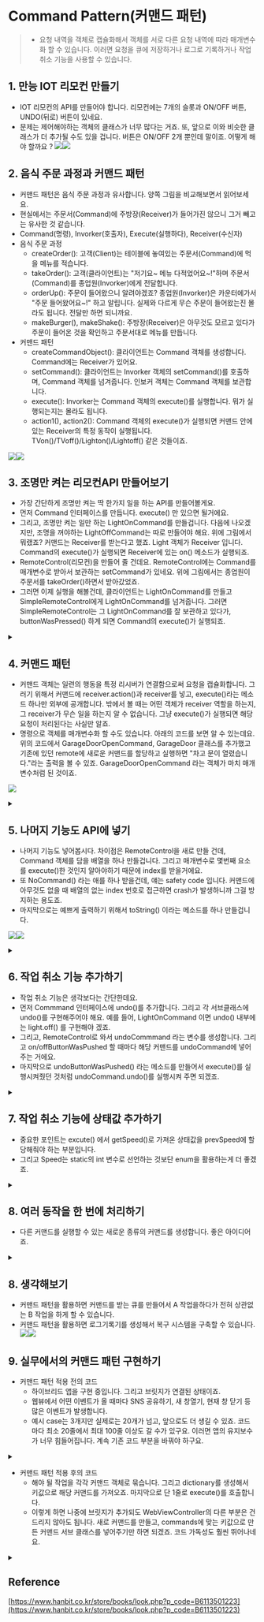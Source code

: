
# Command Pattern(커맨드 패턴)
> - 요청 내역을 객체로 캡슐화해서 객체를 서로 다른 요청 내역에 따라 매개변수화 할 수 있습니다. 이러면 요청을 큐에 저장하거나 로그로 기록하거나 작업 취소 기능을 사용할 수 있습니다.

## 1. 만능 IOT 리모컨 만들기 
- IOT 리모컨의 API를 만들어야 합니다. 리모컨에는 7개의 슬롯과 ON/OFF 버튼, UNDO(뒤로) 버튼이 있네요. 
- 문제는 제어해야하는 객체의 클래스가 너무 많다는 거죠. 또, 앞으로 이와 비슷한 클래스가 더 추가될 수도 있을 겁니다. 버튼은 ON/OFF 2개 뿐인데 말이죠. 어떻게 해야 할까요 ? 
![](https://velog.velcdn.com/images/dev_kickbell/post/81df2a1b-4307-4723-b35e-298f4cd52368/image.png)![](https://velog.velcdn.com/images/dev_kickbell/post/0b66aee6-84e1-459f-9d2e-162cce19e7aa/image.png)


## 2. 음식 주문 과정과 커맨드 패턴 
- 커맨드 패턴은 음식 주문 과정과 유사합니다. 양쪽 그림을 비교해보면서 읽어보세요. 
- 현실에서는 주문서(Command)에 주방장(Receiver)가 들어가진 않으니 그거 빼고는 유사한 것 같습니다. 
- Command(명령), Invorker(호출자), Execute(실행하다), Receiver(수신자)
- 음식 주문 과정 
    - createOrder(): 고객(Client)는 테이블에 놓여있는 주문서(Command)에 먹을 메뉴를 적습니다.
    - takeOrder(): 고객(클라이언트)는 "저기요~ 메뉴 다적었어요~!"하며 주문서(Command)를 종업원(Invorker)에게 전달합니다. 
    - orderUp(): 주문이 들어왔으니 알려야겠죠? 종업원(Invorker)은 카운터에가서 "주문 들어왔어요~!" 하고 알립니다. 실제와 다르게 무슨 주문이 들어왔는진 몰라도 됩니다. 전달만 하면 되니까요. 
    - makeBurger(), makeShake(): 주방장(Receiver)은 아무것도 모르고 있다가 주문이 들어온 것을 확인하고 주문서대로 메뉴를 만듭니다. 
- 커맨드 패턴
    - createCommandObject(): 클라이언트는 Command 객체를 생성합니다. Command에는 Receiver가 있어요. 
    - setCommand(): 클라이언트는 Invorker 객체의 setCommand()를 호출하며, Command 객체를 넘겨줍니다. 인보커 객체는 Command 객체를 보관합니다. 
    - execute(): Invorker는 Command 객체의 execute()를 실행합니다. 뭐가 실행되는지는 몰라도 됩니다. 
    - action1(), action2(): Command 객체의 execute()가 실행되면 커맨드 안에 있는 Receiver의 특정 동작이 실행됩니다. TVon()/TVoff()/Lighton()/Lightoff() 같은 것들이죠. 

![](https://velog.velcdn.com/images/dev_kickbell/post/b0d08da2-68b7-4427-b935-37a5d4f475ad/image.png)![](https://velog.velcdn.com/images/dev_kickbell/post/9cffb3b7-1b8d-43dc-92de-1eef90bcb6f3/image.png)


## 3. 조명만 켜는 리모컨API 만들어보기 
- 가장 간단하게 조명만 켜는 딱 한가지 일을 하는 API를 만들어볼게요. 
- 먼저 Command 인터페이스를 만듭니다. execute() 만 있으면 될거에요. 
- 그리고, 조명만 켜는 일만 하는 LightOnCommand를 만들겁니다. 다음에 나오겠지만, 조명을 꺼야하는 LightOffCommand는 따로 만들어야 해요. 위에 그림에서 뭐랬죠? 커맨드는 Receiver를 받는다고 했죠. Light 객체가 Receiver 입니다. Command의 execute()가 실행되면 Receiver에 있는 on() 메소드가 실행되죠. 
- RemoteControl(리모컨)을 만들어 줄 건데요. RemoteControl에는 Command를 매개변수로 받아서 보관하는 setCommand가 있네요. 위에 그림에서는 종업원이 주문서를 takeOrder()하면서 받아갔었죠. 
- 그러면 이제 실행을 해볼건데, 클라이언트는 LightOnCommand를 만들고 SimpleRemoteControl에게 LightOnCommand를 넘겨줍니다. 그러면 SimpleRemoteControl는 그 LightOnCommand를 잘 보관하고 있다가, buttonWasPressed() 하게 되면 Command의 execute()가 실행되죠.

<details>
  <summary><a href="https://github.com/kickbell/pb"></a></summary>
  <p>    

```swift
protocol Command {
    func execute()
}

class LightOnCommand: Command {
    let light: Light
    
    init(_ light: Light) {
        self.light = light
    }
    
    func execute() {
        light.on()
    }
}

class SimpleRemoteControl {
    var slot: Command?
    
    func setCommand(_ command: Command) {
        slot = command
    }
    
    func buttonWasPressed() {
        slot?.execute()
    }
}
    
class Light {
    func on() {
        print("조명이 켜졌습니다.")
    }
    
    func off() {
        print("조명이 꺼졌습니다.")
    }
}
    
let remote = SimpleRemoteControl()
let light = Light()
let lightOnCommand = LightOnCommand(light)

remote.setCommand(lightOnCommand)
remote.buttonWasPressed()
//조명이 켜졌습니다.
```
  </p>
</details>

## 4. 커맨드 패턴
- 커맨드 객체는 일련의 행동을 특정 리시버가 연결함으로써 요청을 캡슐화합니다. 그러기 위해서 커맨드에 receiver.action()과 receiver를 넣고, execute()라는 메소드 하나만 외부에 공개합니다. 밖에서 볼 때는 어떤 객체가 receiver 역할을 하는지, 그 receiver가 무슨 일을 하는지 알 수 없습니다. 그냥 execute()가 실행되면 해당 요청이 처리된다는 사실만 알죠. 
- 명령으로 객체를 매개변수화 할 수도 있습니다. 아래의 코드를 보면 알 수 있는데요. 위의 코드에서 GarageDoorOpenCommand, GarageDoor 클래스를 추가했고 기존에 있던 remote에 새로운 커맨드를 할당하고 실행하면 "차고 문이 열렸습니다."라는 출력을 볼 수 있죠. GarageDoorOpenCommand 라는 객체가 마치 매개변수처럼 된 것이죠. 

![](https://velog.velcdn.com/images/dev_kickbell/post/ed11c493-5ea8-48b4-b405-cb8280e2c87f/image.png)

<details>
  <summary><a href="https://github.com/kickbell/pb"></a></summary>
  <p>

```swift
class GarageDoor {
    func open() {
        print("차고 문이 열렸습니다.")
    }
    
    func close() {
        print("차고 문이 닫혔습니다.")
    }
}
    
class GarageDoorOpenCommand: Command {
    let garageDoor: GarageDoor
    
    init(_ garageDoor: GarageDoor) {
        self.garageDoor = garageDoor
    }
    
    func execute() {
        garageDoor.open()
    }
}
    
var remote = SimpleRemoteControl()

let light = Light()
let lightOnCommand = LightOnCommand(light)

let garageDoor = GarageDoor()
let garageDoorOnCommand = GarageDoorOpenCommand(garageDoor)

remote.setCommand(lightOnCommand)
remote.buttonWasPressed()
//조명이 켜졌습니다.

remote.setCommand(garageDoorOnCommand)
remote.buttonWasPressed()
//차고 문이 열렸습니다.
```
  </p>
</details>


## 5. 나머지 기능도 API에 넣기 
- 나머지 기능도 넣어봅시다. 차이점은 RemoteControl을 새로 만들 건데, Command 객체를 담을 배열을 하나 만들겁니다. 그리고 매개변수로 몇번째 요소를 execute()한 것인지 알아야하기 때문에 index를 받을거에요. 
- 또 NoCommand() 라는 애를 하나 받을건데, 얘는 safety code 입니다. 커맨드에 아무것도 없을 때 배열의 없는 index 번호로 접근하면 crash가 발생하니까 그걸 방지하는 용도죠. 
- 마지막으로는 예쁘게 출력하기 위해서 toString() 이라는 메소드를 하나 만들겁니다. 

![](https://velog.velcdn.com/images/dev_kickbell/post/72cd09da-1c02-4d68-acea-bd3c42124985/image.png)![](https://velog.velcdn.com/images/dev_kickbell/post/463752d1-b023-45ce-8c36-b6276193da66/image.png)

<details>
  <summary><a href="https://github.com/kickbell/pb"></a></summary>
  <p>

```swift
class RemoteControl {
    var onCommands: [Command] = []
    var offCommands: [Command] = []
    
    init() {
        let noCommand = NoCommand()
        for _ in 0...6 {
            onCommands.append(noCommand)
            offCommands.append(noCommand)
        }
    }
    
    func setCommand(_ slot: Int,
                    _ onCommand: Command,
                    _ offCommand: Command) {
        onCommands[slot] = onCommand
        offCommands[slot] = offCommand
    }
    
    func onButtonWasPushed(_ slot: Int) {
        onCommands[slot].execute()
    }
    
    func offButtonWasPushed(_ slot: Int) {
        offCommands[slot].execute()
    }
    
    func toString() -> [String] {
        var stringBuffer: [String] = []
        stringBuffer.append("------ 리모컨 ------")
        for i in 0...onCommands.count-1 {
            let str = "[slot \(i)] \(onCommands[i].getName()) \(offCommands[i].getName())"
            stringBuffer.append(str)
        }
        stringBuffer.append("")
        return stringBuffer
    }
}
```
```swift
protocol Command {
    func execute()
}

extension Command {
    func getName() -> String {
        var str = String(describing: self).components(separatedBy: ".").last ?? ""
        while str.count < 30 {
            str += " "
        }
        return str
    }
}

class NoCommand: Command {
    func execute() { }
}

class LightOnCommand: Command {
    let light: Light
    
    init(_ light: Light) {
        self.light = light
    }
    
    func execute() {
        light.on()
    }
}

class LightOffCommand: Command {
    let light: Light
    
    init(_ light: Light) {
        self.light = light
    }
    
    func execute() {
        light.off()
    }
}

class GarageDoorOpenCommand: Command {
    let garageDoor: GarageDoor
    
    init(_ garageDoor: GarageDoor) {
        self.garageDoor = garageDoor
    }
    
    func execute() {
        garageDoor.open()
    }
}

class GarageDoorCloseCommand: Command {
    let garageDoor: GarageDoor
    
    init(_ garageDoor: GarageDoor) {
        self.garageDoor = garageDoor
    }
    
    func execute() {
        garageDoor.close()
    }
}

class StereoOnWithCDCommand: Command {
    let stereo: Stereo
    
    init(_ stereo: Stereo) {
        self.stereo = stereo
    }
    
    func execute() {
        stereo.on()
        stereo.setCD()
        stereo.setVolume(11)
    }
}

class StereoOffCommand: Command {
    let stereo: Stereo
    
    init(_ stereo: Stereo) {
        self.stereo = stereo
    }
    
    func execute() {
        stereo.off()
    }
}

class CeillingFanOnCommand: Command {
    let ceillingFan: CeilingFan
    
    init(_ ceillingFan: CeilingFan) {
        self.ceillingFan = ceillingFan
    }
    
    func execute() {
        ceillingFan.on()
    }
}

class CeillingFanOffCommand: Command {
    let ceillingFan: CeilingFan
    
    init(_ ceillingFan: CeilingFan) {
        self.ceillingFan = ceillingFan
    }
    
    func execute() {
        ceillingFan.off()
    }
}
```
```swift

class Light {
    func on() {
        print("조명이 켜졌습니다.")
    }
    
    func off() {
        print("조명이 꺼졌습니다.")
    }
}

class GarageDoor {
    func open() {
        print("차고 문이 열렸습니다.")
    }
    
    func close() {
        print("차고 문이 닫혔습니다.")
    }
}

class Stereo {
    func on() {
       print("거실 오디오가 켜졌습니다.")
    }
    
    func off() {
       print("거실 오디오가 꺼졌습니다.")
    }
    
    func setCD() {
        print("거실 오디오에서 CD가 재생됩니다.")
    }
    
    func setDvd() {
        print("거실 오디오에서 DVD가 재생됩니다.")
    }
    
    func setRadio() {
        print("거실 오디오에서 Radio가 재생됩니다.")
    }
    
    func setVolume(_ num: Int){
        print("거실 오디오의 볼륨이 \(num)으로 설정되었습니다.")
    }
}

class CeilingFan {
    func high() {
        print("거실 선풍기 속도가 HIGH로 설정되었습니다.")
    }
    
    func medium() {
        print("거실 선풍기 속도가 MEDIUM으로 설정되었습니다.")
    }
    
    func low() {
        print("거실 선풍기 속도가 LOW로 설정되었습니다.")
    }

    func on() {
        print("거실 선풍기가 켜졌습니다.")
    }
    
    func off() {
        print("거실 선풍기가 꺼졌습니다.")
    }
    
    func getSpeed(_ speed: String) {
        print("거실 선풍기 속도는 \(speed)입니다.")
    }
} 
```
```swift

var remote = RemoteControl()

let light = Light()
let ceilingFan = CeilingFan()
let garageDoor = GarageDoor()
let stereo = Stereo()

let lightOnCommand = LightOnCommand(light)
let lightOffCommand = LightOffCommand(light)
let ceillingFanOnCommand = CeillingFanOnCommand(ceilingFan)
let ceillingFanOffCommand = CeillingFanOffCommand(ceilingFan)
let garageDoorOpenCommand = GarageDoorOpenCommand(garageDoor)
let garageDoorCloseCommand = GarageDoorCloseCommand(garageDoor)
let stereoOnWithCDCommand = StereoOnWithCDCommand(stereo)
let stereoOffCommand = StereoOffCommand(stereo)


remote.setCommand(0, lightOnCommand, lightOffCommand)
remote.setCommand(1, ceillingFanOnCommand, ceillingFanOffCommand)
remote.setCommand(2, garageDoorOpenCommand, garageDoorCloseCommand)
remote.setCommand(3, stereoOnWithCDCommand, stereoOffCommand)

remote.toString().forEach { print($0) }

remote.onButtonWasPushed(0)
remote.onButtonWasPushed(1)
remote.onButtonWasPushed(2)
remote.onButtonWasPushed(3)

/*
 ------ 리모컨 ------
 [slot 0] LightOnCommand                 LightOffCommand
 [slot 1] CeillingFanOnCommand           CeillingFanOffCommand
 [slot 2] GarageDoorOpenCommand          GarageDoorCloseCommand
 [slot 3] StereoOnWithCDCommand          StereoOffCommand
 [slot 4] NoCommand                      NoCommand
 [slot 5] NoCommand                      NoCommand
 [slot 6] NoCommand                      NoCommand

 조명이 켜졌습니다.
 거실 선풍기가 켜졌습니다.
 차고 문이 열렸습니다.
 거실 오디오가 켜졌습니다.
 거실 오디오에서 CD가 재생됩니다.
 거실 오디오의 볼륨이 11으로 설정되었습니다.
 */
```
  </p>
</details>


## 6. 작업 취소 기능 추가하기 
- 작업 취소 기능은 생각보다는 간단한데요. 
- 먼저 Commmand 인터페이스에 undo()를 추가합니다. 그리고 각 서브클래스에 undo()를 구현해주어야 해요. 예를 들어, LightOnCommand 이면 undo() 내부에는 light.off() 를 구현해야 겠죠. 
- 그리고, RemoteControl로 와서 undoCommmand 라는 변수를 생성합니다. 그리고 on/offButtonWasPushed 할 때마다 해당 커맨드를 undoCommand에 넣어주는 거에요. 
- 마지막으로 undoButtonWasPushed() 라는 메소드를 만들어서 execute()를 실행시켜줬던 것처럼 undoCommand.undo()를 실행시켜 주면 되겠죠. 

<details>
  <summary><a href="https://github.com/kickbell/pb"></a></summary>
  <p>

```swift
protocol Command {
    func execute()
    func undo()
}
    
class LightOnCommand: Command {
    let light: Light
    
    init(_ light: Light) {
        self.light = light
    }
    
    func execute() {
        light.on()
    }
    
    func undo() {
        light.off()
    }
}
    
class RemoteControl {
    var onCommands: [Command] = []
    var offCommands: [Command] = []
    var undoCommand: Command = NoCommand()
    
    func onButtonWasPushed(_ slot: Int) {
        onCommands[slot].execute()
        undoCommand = onCommands[slot]
    }
    
    func offButtonWasPushed(_ slot: Int) {
        offCommands[slot].execute()
        undoCommand = offCommands[slot]
    }
    
    func undoButtonWasPushed() {
        undoCommand.undo()
    }
    //...
}
   
//...
remote.setCommand(0, lightOnCommand, lightOffCommand)
remote.setCommand(1, ceillingFanOnCommand, ceillingFanOffCommand)
remote.setCommand(2, garageDoorOpenCommand, garageDoorCloseCommand)
remote.setCommand(3, stereoOnWithCDCommand, stereoOffCommand)

remote.toString().forEach { print($0) }

remote.undoButtonWasPushed() //아무 일도 일어나지 않음. NoCommand 호출
remote.onButtonWasPushed(0)
remote.undoButtonWasPushed()
remote.onButtonWasPushed(1)
remote.undoButtonWasPushed()
remote.onButtonWasPushed(2)
remote.undoButtonWasPushed()
remote.onButtonWasPushed(3)
remote.undoButtonWasPushed()
remote.undoButtonWasPushed() //마지막 녀석이 저장되어있기 때문에 오디오 꺼짐 2번 호출

/*
 ------ 리모컨 ------
 [slot 0] LightOnCommand                 LightOffCommand
 [slot 1] CeillingFanOnCommand           CeillingFanOffCommand
 [slot 2] GarageDoorOpenCommand          GarageDoorCloseCommand
 [slot 3] StereoOnWithCDCommand          StereoOffCommand
 [slot 4] NoCommand                      NoCommand
 [slot 5] NoCommand                      NoCommand
 [slot 6] NoCommand                      NoCommand

 조명이 켜졌습니다.
 조명이 꺼졌습니다.
 거실 선풍기가 켜졌습니다.
 거실 선풍기가 꺼졌습니다.
 차고 문이 열렸습니다.
 차고 문이 닫혔습니다.
 거실 오디오가 켜졌습니다.
 거실 오디오에서 CD가 재생됩니다.
 거실 오디오의 볼륨이 11으로 설정되었습니다.
 거실 오디오가 꺼졌습니다.
 거실 오디오가 꺼졌습니다.
 Program ended with exit code: 0
 */
```
  </p>
</details>


## 7. 작업 취소 기능에 상태값 추가하기 
- 중요한 포인트는 excute() 에서 getSpeed()로 가져온 상태값을 prevSpeed에 할당해줘야 하는 부분입니다. 
- 그리고 Speed는 static의 int 변수로 선언하는 것보단 enum을 활용하는게 더 좋겠죠. 

<details>
  <summary><a href="https://github.com/kickbell/pb"></a></summary>
  <p>

```swift
class CeilingFan {
    enum Speed: Int {
        case OFF = 0
        case LOW
        case MEDIUM
        case HIGH
    }
    
    var location: String = ""
    var speed = Speed.OFF
    
    func high() {
        speed = Speed.HIGH
        print("거실 선풍기 속도가 \(speed)로 설정되었습니다.")
    }
    
    func medium() {
        speed = Speed.MEDIUM
        print("거실 선풍기 속도가 \(speed)로 설정되었습니다.")
    }
    
    func low() {
        speed = Speed.LOW
        print("거실 선풍기 속도가 \(speed)로 설정되었습니다.")
    }

    func on() {
        speed = Speed.MEDIUM
        print("거실 선풍기 속도가 \(speed)로 설정되었습니다.")
    }
    
    func off() {
        speed = Speed.OFF
        print("거실 선풍기가 꺼졌습니다.")
    }
    
    func getSpeed(_ speed: CeilingFan.Speed) -> CeilingFan.Speed {
        print("거실 선풍기 속도는 \(speed)입니다.")
        return speed
    }
}
    
class CeillingFanHighCommand: Command {
    let ceillingFan: CeilingFan
    var prevSpeed: CeilingFan.Speed
    
    init(_ ceillingFan: CeilingFan) {
        self.ceillingFan = ceillingFan
        self.prevSpeed = ceillingFan.speed
    }
    
    func execute() {
        prevSpeed = ceillingFan.getSpeed(ceillingFan.speed)
        ceillingFan.high()
    }
    
    func undo() {
        switch prevSpeed {
        case .OFF:
            ceillingFan.off()
        case .LOW:
            ceillingFan.low()
        case .MEDIUM:
            ceillingFan.medium()
        case .HIGH:
            ceillingFan.high()
        }
    }
}

class CeillingFanMediumCommand: Command {
    let ceillingFan: CeilingFan
    var prevSpeed: CeilingFan.Speed
    
    init(_ ceillingFan: CeilingFan) {
        self.ceillingFan = ceillingFan
        self.prevSpeed = ceillingFan.speed
    }
    
    func execute() {
        prevSpeed = ceillingFan.getSpeed(ceillingFan.speed)
        ceillingFan.medium()
    }
    
    func undo() {
        switch prevSpeed {
        case .OFF:
            ceillingFan.off()
        case .LOW:
            ceillingFan.low()
        case .MEDIUM:
            ceillingFan.medium()
        case .HIGH:
            ceillingFan.high()
        }
    }
}
    
var remote = RemoteControl()

let ceilingFan = CeilingFan()
let ceillingFanOnCommand = CeillingFanOnCommand(ceilingFan)
let ceillingFanOffCommand = CeillingFanOffCommand(ceilingFan)
let ceillingFanLowCommand = CeillingFanLowCommand(ceilingFan)
let ceillingFanMediumCommand = CeillingFanMediumCommand(ceilingFan)
let ceillingFanHighCommand = CeillingFanHighCommand(ceilingFan)

remote.setCommand(0, ceillingFanMediumCommand, ceillingFanOffCommand)
remote.setCommand(1, ceillingFanHighCommand, ceillingFanOffCommand)
remote.setCommand(2, ceillingFanLowCommand, ceillingFanOffCommand)

remote.onButtonWasPushed(0)
remote.offButtonWasPushed(0)
remote.toString().forEach { print($0) }
remote.undoButtonWasPushed()
remote.onButtonWasPushed(1)
remote.toString().forEach { print($0) }
remote.undoButtonWasPushed()
/*
 거실 선풍기 속도는 OFF입니다.
 거실 선풍기 속도가 MEDIUM로 설정되었습니다.
 거실 선풍기가 꺼졌습니다.
 ------ 리모컨 ------
 [slot 0] CeillingFanMediumCommand       CeillingFanOffCommand
 [slot 1] CeillingFanHighCommand         CeillingFanOffCommand
 [slot 2] CeillingFanLowCommand          CeillingFanOffCommand
 [slot 3] NoCommand                      NoCommand
 [slot 4] NoCommand                      NoCommand
 [slot 5] NoCommand                      NoCommand
 [slot 6] NoCommand                      NoCommand
 [ undo ] CeillingFanOffCommand

 거실 선풍기 속도가 MEDIUM로 설정되었습니다.
 거실 선풍기 속도는 MEDIUM입니다.
 거실 선풍기 속도가 HIGH로 설정되었습니다.
 ------ 리모컨 ------
 [slot 0] CeillingFanMediumCommand       CeillingFanOffCommand
 [slot 1] CeillingFanHighCommand         CeillingFanOffCommand
 [slot 2] CeillingFanLowCommand          CeillingFanOffCommand
 [slot 3] NoCommand                      NoCommand
 [slot 4] NoCommand                      NoCommand
 [slot 5] NoCommand                      NoCommand
 [slot 6] NoCommand                      NoCommand
 [ undo ] CeillingFanHighCommand

 거실 선풍기 속도가 MEDIUM로 설정되었습니다.
 Program ended with exit code: 0
 */
```
  </p>
</details>

## 8. 여러 동작을 한 번에 처리하기 
- 다른 커맨드를 실행할 수 있는 새로운 종류의 커맨드를 생성합니다. 좋은 아이디어죠. 

<details>
  <summary><a href="https://github.com/kickbell/pb"></a></summary>
  <p>

```swift
class MacroCommand: Command {
    var commands: [Command]
    
    init(commands: [Command]) {
        self.commands = commands
    }
    
    func execute() {
        commands.forEach {
            $0.execute()
        }
    }
    
    func undo() {
        commands.forEach {
            $0.undo()
        }
    }    
}
    
var remote = RemoteControl()

let light = Light()
let tv = TV()
let stereo = Stereo()
let hottub = Hottub() //온수 욕조

let lightOn = LightOnCommand(light)
let stereoOn = StereoOnWithCDCommand(stereo)
let tvOn = TVOnCommand(tv)
let hottubOn = HottubOnCommand(hottub)

let lightOff = LightOffCommand(light)
let stereoOff = StereoOffCommand(stereo)
let tvOff = TVOffCommand(tv)
let hottubOff = HottubOffCommand(hottub)

let partyOn: [Command] = [ lightOn, stereoOn, tvOn, hottubOn ]
let partyOff: [Command] = [ lightOff, stereoOff, tvOff, hottubOff ]
let partyOnMacro = MacroCommand(commands: partyOn)
let partyOffMacro = MacroCommand(commands: partyOff)

remote.setCommand(0, partyOnMacro, partyOffMacro)

remote.toString().forEach { print($0) }
print("--- 매크로 ON ---")
remote.onButtonWasPushed(0)
print("--- 매크로 OFF ---")
remote.offButtonWasPushed(0)
print("--- 매크로 Undo ---")
remote.undoButtonWasPushed()

/*
 ------ 리모컨 ------
 [slot 0] MacroCommand                   MacroCommand
 [slot 1] NoCommand                      NoCommand
 [slot 2] NoCommand                      NoCommand
 [slot 3] NoCommand                      NoCommand
 [slot 4] NoCommand                      NoCommand
 [slot 5] NoCommand                      NoCommand
 [slot 6] NoCommand                      NoCommand
 [ undo ] NoCommand

 --- 매크로 ON ---
 조명이 켜졌습니다.
 거실 오디오가 켜졌습니다.
 거실 오디오에서 CD가 재생됩니다.
 거실 오디오의 볼륨이 11으로 설정되었습니다.
 거실 TV가 켜졌습니다.
 욕조가 켜졌습니다.
 욕조 온도를 40도로 설정합니다.
 --- 매크로 OFF ---
 조명이 꺼졌습니다.
 거실 오디오가 꺼졌습니다.
 거실 TV가 꺼졌습니다.
 욕조가 꺼졌습니다.
 --- 매크로 Undo ---
 조명이 켜졌습니다.
 거실 오디오가 켜졌습니다.
 거실 오디오에서 CD가 재생됩니다.
 거실 오디오의 볼륨이 11으로 설정되었습니다.
 거실 TV가 켜졌습니다.
 욕조가 켜졌습니다.
 Program ended with exit code: 0
 */
```
  </p>
</details>

## 8. 생각해보기
- 커맨드 패턴을 활용하면 커맨드를 받는 큐를 만들어서 A 작업을하다가 전혀 상관없는 B 작업을 하게 할 수 있습니다. 
- 커맨드 패턴을 활용하면 로그기록기를 생성해서 복구 시스템을 구축할 수 있습니다.
![](https://velog.velcdn.com/images/dev_kickbell/post/76cf2851-7a53-4434-bb4a-e5588fc4496e/image.png)![](https://velog.velcdn.com/images/dev_kickbell/post/1259f6e7-a415-4067-81f9-22b4e916c440/image.png)

## 9. 실무에서의 커맨드 패턴 구현하기
- 커맨드 패턴 적용 전의 코드 		
    - 하이브리드 앱을 구현 중입니다. 그리고 브릿지가 연결된 상태이죠. 
    - 웹뷰에서 어떤 이벤트가 올 때마다 SNS 공유하기, 새 창열기, 현재 창 닫기 등 많은 이벤트가 발생합니다. 
    - 예시 case는 3개지만 실제로는 20개가 넘고, 앞으로도 더 생길 수 있죠. 코드마다 최소 20줄에서 최대 100줄 이상도 갈 수가 있구요. 이러면 앱의 유지보수가 너무 힘들어집니다. 계속 기존 코드 부분을 바꿔야 하구요. 
    
<details>
  <summary><a href="https://github.com/kickbell/pb"></a></summary>
  <p>

```swift
extension WebViewController: WKScriptMessageHandler {
    func userContentController(
        _ userContentController: WKUserContentController,
        didReceive message: WKScriptMessage
    ) {
    	//예시는 3개이지만 실제로는 case 20개+@ 
        switch message.name {
        case "destoryView":
	    	//코드마다 20 ~ 100 line.
        case "openNewWindow":
	    	//코드마다 20 ~ 100 line.
        case "shareSNS":
	    	//코드마다 20 ~ 100 line.
        default: break
        }
    }
}
```
  </p>
</details> 

- 커맨드 패턴 적용 후의 코드 
    - 해야 될 작업을 각각 커맨드 객체로 묶습니다.  그리고 dictionary를 생성해서 키값으로 해당 커맨드를 가져오죠. 마지막으로 단 1줄로 execute()를 호출합니다. 
    - 이렇게 하면 나중에 브릿지가 추가되도 WebViewController의 다른 부분은 건드리지 않아도 됩니다. 새로 커맨드를 만들고, commands에 맞는 키값으로 만든 커맨드 서브 클래스를 넣어주기만 하면 되겠죠. 코드 가독성도 훨씬 뛰어나네요. 

<details>
  <summary><a href="https://github.com/kickbell/pb"></a></summary>
  <p>

```swift
extension WebViewController: WKScriptMessageHandler {
    let commands = [
        "destoryView": DestoryViewCommand(),
        "openNewWindow": DestoryViewCommand()
        "shareSMS": DestoryViewCommand()
    ]

    // MARK: Internal
    func userContentController(
        _ userContentController: WKUserContentController,
        didReceive message: WKScriptMessage
    ) {
        commands[message.name]?.execute(vc: self, message: message)
    }
}

protocol Command {
    func excute(vc: UIViewController, message: WKScriptMessage)
}

struct DestoryViewCommand: Command {
    func excute(vc: UIViewController, message: WKScriptMessage) {
        vc.dismiss(animated: true)
    }
}

struct ShareSMSCommand: Command {
    func excute(vc: UIViewController, message: WKScriptMessage) {
        guard let body = message.body as? [String: String] else { return }
        guard let text = body["text"] else { return }
        guard MFMessageComposeViewController.canSendText() else {
            print("메세지를 전송할 수 없습니다.")
            return
        }
        let messageVC = MFMessageComposeViewController()
        messageVC.recipients = []
        messageVC.body = text
        vc.present(messageVC, animated: true)
    }
}

struct OpenNewWindowCommand: Command {
    func excute(vc: UIViewController, message: WKScriptMessage) {
        guard let body = message.body as? [String: String] else { return }
        guard let link = body["link"] else { return }
        guard let url = URL(string: link) else {
            print("유효하지않은 URL입니다.")
            return
        }
        let safari = SFSafariViewController(url: url)
        vc.present(safari, animated: true)
    }
}
```
  </p>
</details> 



## Reference 
[https://www.hanbit.co.kr/store/books/look.php?p_code=B6113501223](https://www.hanbit.co.kr/store/books/look.php?p_code=B6113501223)





